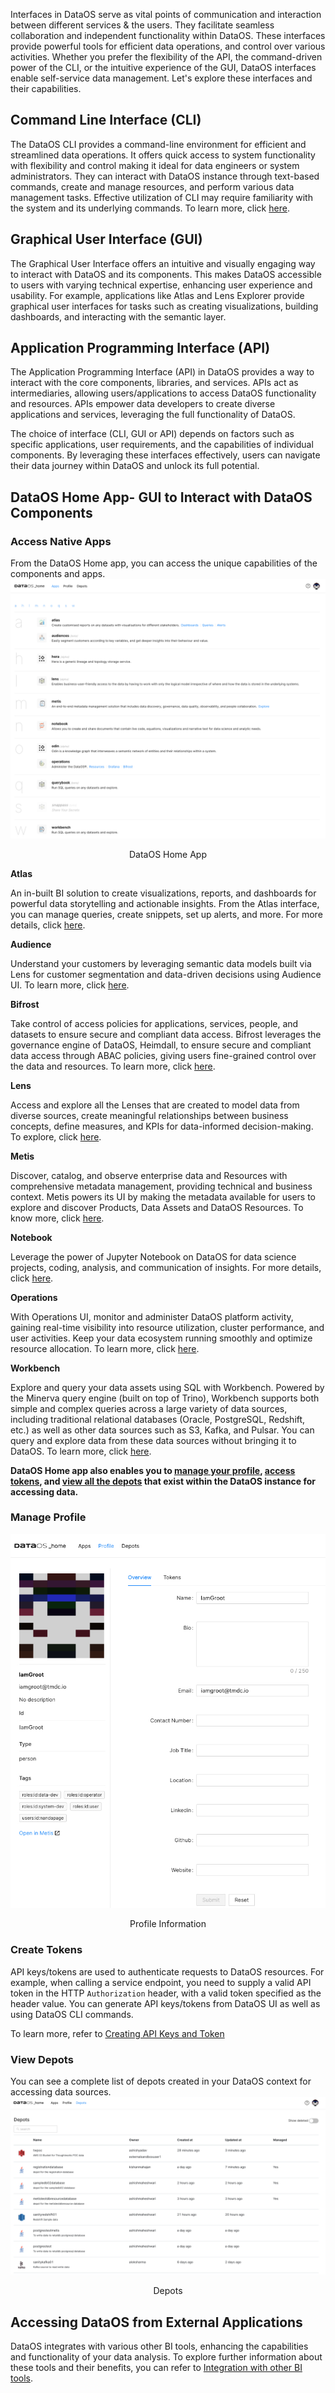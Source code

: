 Interfaces in DataOS serve as vital points of communication and interaction between different services & the users. They facilitate seamless collaboration and independent functionality within DataOS. These interfaces provide powerful tools for efficient data operations,  and control over various activities. Whether you prefer the flexibility of the API, the command-driven power of the CLI, or the intuitive experience of the GUI, DataOS interfaces enable self-service data management. Let's explore these interfaces and their capabilities.

## Command Line Interface (CLI)

The DataOS CLI provides a command-line environment for efficient and streamlined data operations. It offers quick access to system functionality with flexibility and control making it ideal for data engineers or system administrators. They can interact with DataOS instance through text-based commands, create and manage resources, and perform various data management tasks.  Effective utilization of CLI may require familiarity with the system and its underlying commands. To learn more, click [here](/interfaces/cli/). 

## Graphical User Interface (GUI)

The Graphical User Interface offers an intuitive and visually engaging way to interact with DataOS and its components.  This makes DataOS accessible to users with varying technical expertise, enhancing user experience and usability. For example, applications like Atlas and Lens Explorer provide graphical user interfaces for tasks such as creating visualizations, building dashboards, and interacting with the semantic layer.

## Application Programming Interface (API)

The Application Programming Interface (API) in DataOS provides a way to interact with the core components, libraries, and services. APIs act as intermediaries, allowing users/applications to access DataOS functionality and resources. APIs empower data  developers to create diverse applications and services, leveraging the full functionality of DataOS.

<aside class="callout">The choice of interface (CLI, GUI or API) depends on factors such as specific applications, user requirements, and the capabilities of individual components. By leveraging these interfaces effectively, users can navigate their data journey within DataOS and unlock its full potential.</aside>

## DataOS Home App- GUI to Interact with DataOS Components

### **Access Native Apps**
From the DataOS Home app, you can access the unique capabilities of the components and apps.
![dataos_homepage.png](interfaces/dataos_homepage.png)
<figcaption align = "center">DataOS Home App </figcaption>

**Atlas**

An in-built BI solution to create visualizations, reports, and dashboards for powerful data storytelling and actionable insights. From the Atlas interface, you can manage queries, create snippets, set up alerts, and more. For more details, click [here](/interfaces/atlas/).

**Audience**

Understand your customers by leveraging semantic data models built via Lens for customer segmentation and data-driven decisions using Audience UI. To learn more, click [here](/interfaces/audiences/).

**Bifrost**

Take control of access policies for applications, services, people, and datasets to ensure secure and compliant data access. Bifrost leverages the governance engine of DataOS, Heimdall, to ensure secure and compliant data access through ABAC policies,  giving users fine-grained control over the data and resources. To learn more, click [here](/interfaces/bifrost/).

**Lens**

Access and explore all the Lenses that are created to model data from diverse sources, create meaningful relationships between business concepts, define measures, and KPIs for data-informed decision-making. To explore, click [here](/interfaces/lens/). 

**Metis**

Discover, catalog, and observe enterprise data and Resources with comprehensive metadata management, providing technical and business context. Metis powers its UI by making the metadata available for users to explore and discover Products, Data Assets and DataOS Resources. To know more, click [here](/interfaces/metis_new/).

**Notebook**

Leverage the power of Jupyter Notebook on DataOS for data science projects, coding, analysis, and communication of insights. For more details, click [here](/interfaces/notebook/).

**Operations**

With Operations UI, monitor and administer DataOS platform activity, gaining real-time visibility into resource utilization, cluster performance, and user activities. Keep your data ecosystem running smoothly and optimize resource allocation. To learn more, click [here](/interfaces/operations/).

**Workbench**

Explore and query your data assets using SQL with Workbench. Powered by the Minerva query engine (built on top of Trino), Workbench supports both simple and complex queries across a large variety of data sources, including traditional relational databases (Oracle, PostgreSQL, Redshift, etc.) as well as other data sources such as S3, Kafka, and Pulsar. You can query and explore data from these data sources without bringing it to DataOS. To learn more, click [here](/interfaces/workbench/).

**DataOS Home app also enables you to [manage your profile](/interfaces/#manage-profile), [access tokens](/interfaces/#create-tokens), and [view all the depots](/interfaces/#view-depots) that exist within the DataOS instance for accessing data.**

### **Manage Profile**

![profile.png](interfaces/profileinfo.png)
<figcaption align = "center">Profile Information </figcaption>

### **Create Tokens**

API keys/tokens are used to authenticate requests to  DataOS resources. For example, when calling a service endpoint, you need to supply a valid API token in the HTTP `Authorization` header, with a valid token specified as the header value. You can generate API keys/tokens from DataOS UI as well as using DataOS CLI commands.

To learn more, refer to [Creating API Keys and Token](interfaces/create_token.md)

### **View Depots**
You can see a complete list of depots created in your DataOS context for accessing data sources.
![Depot](interfaces/depots.png)
<figcaption align = "center">Depots</figcaption>

## Accessing DataOS from External Applications
DataOS integrates with various other BI tools, enhancing the capabilities and functionality of your data analysis. To explore further information about these tools and their benefits, you can refer to [Integration with other BI tools](/interfaces/atlas/bi_tools/).
